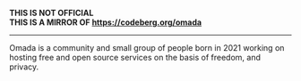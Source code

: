 <b>THIS IS NOT OFFICIAL
<br>
THIS IS A MIRROR OF https://codeberg.org/omada</b><hr />
Omada is a community and small group of people born in 2021 working on hosting free and open source services on the basis of freedom, and privacy.

